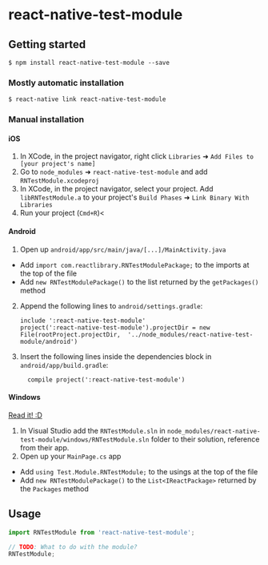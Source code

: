 
# react-native-test-module

## Getting started

`$ npm install react-native-test-module --save`

### Mostly automatic installation

`$ react-native link react-native-test-module`

### Manual installation


#### iOS

1. In XCode, in the project navigator, right click `Libraries` ➜ `Add Files to [your project's name]`
2. Go to `node_modules` ➜ `react-native-test-module` and add `RNTestModule.xcodeproj`
3. In XCode, in the project navigator, select your project. Add `libRNTestModule.a` to your project's `Build Phases` ➜ `Link Binary With Libraries`
4. Run your project (`Cmd+R`)<

#### Android

1. Open up `android/app/src/main/java/[...]/MainActivity.java`
  - Add `import com.reactlibrary.RNTestModulePackage;` to the imports at the top of the file
  - Add `new RNTestModulePackage()` to the list returned by the `getPackages()` method
2. Append the following lines to `android/settings.gradle`:
  	```
  	include ':react-native-test-module'
  	project(':react-native-test-module').projectDir = new File(rootProject.projectDir, 	'../node_modules/react-native-test-module/android')
  	```
3. Insert the following lines inside the dependencies block in `android/app/build.gradle`:
  	```
      compile project(':react-native-test-module')
  	```

#### Windows
[Read it! :D](https://github.com/ReactWindows/react-native)

1. In Visual Studio add the `RNTestModule.sln` in `node_modules/react-native-test-module/windows/RNTestModule.sln` folder to their solution, reference from their app.
2. Open up your `MainPage.cs` app
  - Add `using Test.Module.RNTestModule;` to the usings at the top of the file
  - Add `new RNTestModulePackage()` to the `List<IReactPackage>` returned by the `Packages` method


## Usage
```javascript
import RNTestModule from 'react-native-test-module';

// TODO: What to do with the module?
RNTestModule;
```
  